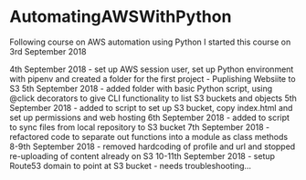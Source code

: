 # AutomatingAWSWithPython
Following course on AWS automation using Python
I started this course on 3rd September 2018

4th September 2018 - set up AWS session user, set up Python environment with pipenv and created a folder for the first project - Puplishing Websiite to S3
5th September 2018 - added folder with basic Python script, using @click decorators to give CLI functionality to list S3 buckets and objects
5th September 2018 - added to script to set up S3 bucket, copy index.html and set up permissions and web hosting
6th September 2018 - added to script to sync files from local repository to S3 bucket
7th September 2018 - refactored code to separate out functions into a module as class methods
8-9th September 2018 - removed hardcoding of profile and url and stopped re-uploading of content already on S3
10-11th September 2018 - setup Route53 domain to point at S3 bucket - needs troubleshooting...